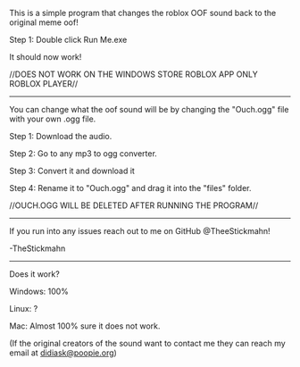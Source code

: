 This is a simple program that changes the roblox OOF sound back to the original meme oof!

Step 1: Double click Run Me.exe

It should now work!

//DOES NOT WORK ON THE WINDOWS STORE ROBLOX APP ONLY ROBLOX PLAYER//

-----------------------------------------------------------------------------------------

You can change what the oof sound will be by changing the "Ouch.ogg" file with your own
.ogg file.

Step 1: Download the audio.

Step 2: Go to any mp3 to ogg converter.

Step 3: Convert it and download it

Step 4: Rename it to "Ouch.ogg" and drag it into the "files" folder.

//OUCH.OGG WILL BE DELETED AFTER RUNNING THE PROGRAM//

------------------------------------------------------------------------------------------

If you run into any issues reach out to me on GitHub @TheeStickmahn!

-TheStickmahn

------------------------------------------------------------------------------------------
Does it work?

Windows: 100%

Linux: ?

Mac: Almost 100% sure it does not work.

(If the original creators of the sound want to contact me they can reach my email at didiask@poopie.org)
